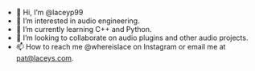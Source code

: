 - 👋 Hi, I’m @laceyp99
- 👀 I’m interested in audio engineering.
- 🌱 I’m currently learning C++ and Python.
- 💞️ I’m looking to collaborate on audio plugins and other audio projects.
- 📫 How to reach me @whereislace on Instagram or email me at pat@laceys.com.

<!---
laceyp99/laceyp99 is a ✨ special ✨ repository because its `README.md` (this file) appears on your GitHub profile.
You can click the Preview link to take a look at your changes.
--->
